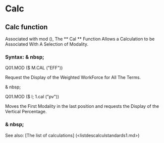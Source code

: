 # Calc

## Calc function

Associated with mod (), The ** Cal ** Function Allows a Calculation to be Associated With A Selection of Modality.

### Syntax: & nbsp;

Q01.MOD ($ M.CAL ("EFF"))

Request the Display of the Weighted WorkForce for All The Terms.

& nbsp;

Q01.MOD ($ l; 1.cal ("pv"))

Moves the First Modality in the last position and requests the Display of the Vertical Percentage.

### & nbsp;

See also: [The list of calculations] (<listdescalculstandards1.md>)